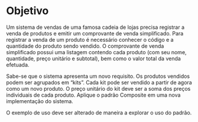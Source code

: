 # Objetivo

Um sistema de vendas de uma famosa cadeia de lojas precisa registrar a venda de produtos e emitir um comprovante de venda simplificado. Para registrar a venda de um produto é necessário conhecer o código e a quantidade do produto sendo vendido. O comprovante de venda simplificado possui uma listagem contendo cada produto (com seu nome, quantidade, preço unitário e subtotal), bem como o valor total da venda efetuada.

Sabe-se que o sistema apresenta um novo requisito. Os produtos vendidos podem ser agrupados em “kits”. Cada kit pode ser vendido a partir de agora como um novo produto. O preço unitário do kit deve ser a soma dos preços individuais de cada produto. Aplique o padrão Composite em uma nova implementação do sistema.

O exemplo de uso deve ser alterado de maneira a explorar o uso do padrão.
